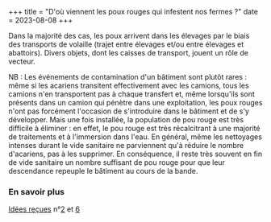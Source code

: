 +++
title = "D'où viennent les poux rouges qui infestent nos fermes ?"
date = 2023-08-08
+++


Dans la majorité des cas, les poux arrivent dans les élevages par le biais des transports de volaille (trajet entre élevages et/ou entre élevages et abattoirs). Divers objets, dont les caisses de transport, jouent un rôle de vecteur.

NB : Les événements de contamination d'un bâtiment sont plutôt rares : même si les acariens transitent effectivement avec les camions, tous les camions n'en transportent pas à chaque transfert et, même lorsqu'ils sont présents dans un camion qui pénètre dans une exploitation, les poux rouges n'ont pas forcément l'occasion de s'introduire dans le bâtiment et de s'y développer. Mais une fois installée, la population de pou rouge est très difficile à éliminer : en effet, le pou rouge est très récalcitrant à une majorité de traitements et à l'immersion dans l'eau. En général, même les nettoyages intenses durant le vide sanitaire ne parviennent qu'à réduire le nombre d'acariens, pas à les supprimer. En conséquence, il reste très souvent en fin de vide sanitaire un nombre suffisant de pou rouge pour que leur descendance repeuple le bâtiment au cours de la bande.

### En savoir plus

[Idées reçues](connaissance) n°[2](connaissance#slide_idr-2) et [6](connaissance#slide_idr-6)



